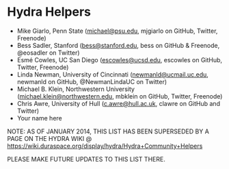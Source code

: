 Hydra Helpers
=============

* Mike Giarlo, Penn State (michael@psu.edu, mjgiarlo on GitHub, Twitter, Freenode)
* Bess Sadler, Stanford (bess@stanford.edu, bess on GitHub & Freenode, @eosadler on Twitter)
* Esmé Cowles, UC San Diego (escowles@ucsd.edu, escowles on GitHub, Twitter, Freenode)
* Linda Newman, University of Cincinnati (newmanld@ucmail.uc.edu, newmanld on GitHub, @NewmanLindaUC on Twitter)
* Michael B. Klein, Northwestern University (michael.klein@northwestern.edu, mbklein on GitHub, Twitter, Freenode)
* Chris Awre, University of Hull (c.awre@hull.ac.uk, clawre on GitHub and Twitter)
* Your name here

NOTE: AS OF JANUARY 2014, THIS LIST HAS BEEN SUPERSEDED BY A PAGE ON THE HYDRA WIKI @ https://wiki.duraspace.org/display/hydra/Hydra+Community+Helpers

PLEASE MAKE FUTURE UPDATES TO THIS LIST THERE. 

